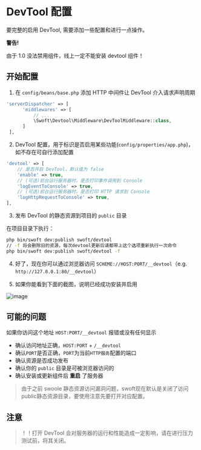 # DevTool 配置

要完整的启用 DevTool, 需要添加一些配置和进行一点操作。

<div class="alert alert-error alert-dismissible" role="alert">
  <strong>警告!</strong> 
  <p>由于 1.0 没法禁用组件，线上一定不能安装 devtool 组件！</p>
</div>

## 开始配置

1. 在 `config/beans/base.php` 添加 HTTP 中间件让 DevTool 介入请求声明周期

```php
'serverDispatcher' => [
      'middlewares' => [
          // ...
          \Swoft\Devtool\Middleware\DevToolMiddleware::class,
      ]
 ],
```

2. DevTool 配置，用于标识是否启用某些功能(`config/properties/app.php`)，如不存在可自行添加配置

```php
'devtool' => [
    // 是否开启 DevTool，默认值为 false
    'enable' => true,
    // (可选)前台运行服务器时，是否打印事件调用到 Console
    'logEventToConsole' => true,
    // (可选)前台运行服务器时，是否打印 HTTP 请求到 Console
    'logHttpRequestToConsole' => true,
],
```

3. 发布 DevTool 的静态资源到项目的 `public` 目录

在项目目录下执行：

```bash
php bin/swoft dev:publish swoft/devtool
// -f 将会删除旧的资源，每次devtool更新后请都带上这个选项重新执行一次命令
php bin/swoft dev:publish swoft/devtool -f
```

4. 好了，现在你可以通过浏览器访问 `SCHEME://HOST:PORT/__devtool`（e.g. `http://127.0.0.1:80/__devtool`）

5. 如果你能看到下面的截图，说明已经成功安装并启用

![image](../images/devtool.jpg)

## 可能的问题

如果你访问这个地址 `HOST:PORT/__devtool` 报错或没有任何显示

- 确认访问地址正确，`HOST:PORT` + `/__devtool`
- 确认`PORT`是否正确，`PORT`为当前`HTTP服务`配置的端口
- 确认资源是否成功发布
- 确认你的 `public` 目录是可被浏览器访问的
- 确认安装或更新组件后 **重启** 了服务器

> 由于之前 swoole 静态资源访问漏洞问题，swoft现在默认是关闭了访问public静态资源目录，要使用注意先要打开对应配置。

## 注意

> ！！打开 DevTool 会对服务器的运行和性能造成一定影响，请在进行压力测试前，将其关闭。



